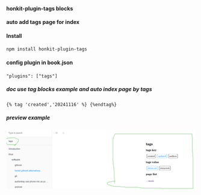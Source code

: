 #### honkit-plugin-tags blocks

#### auto add tags page for index

#### Install
```
npm install honkit-plugin-tags
```

#### config plugin in book.json
```
"plugins": ["tags"]
```

##### doc use tag blocks example and auto index page by tags
```
{% tag 'created','20241116' %} {%endtag%}
```
##### preview example
![tags page](./honkit-plugin-tags.png)

